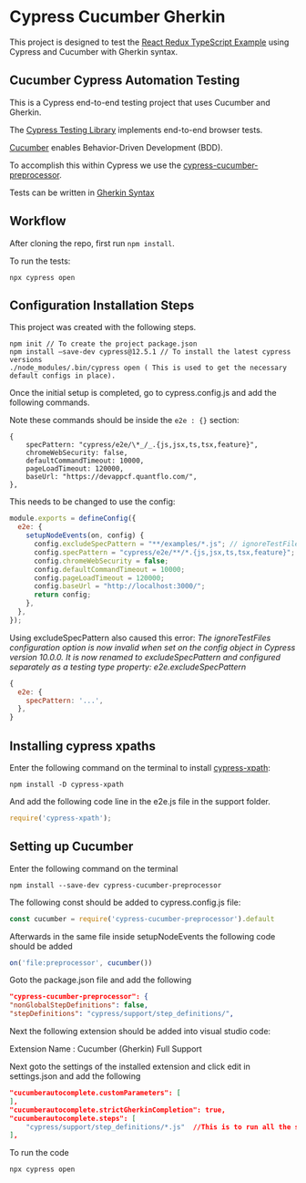 # Cypress Cucumber Gherkin

This project is designed to test the [React Redux TypeScript Example](https://github.com/timofeysie/redux-typescript-example) using Cypress and Cucumber with Gherkin syntax.

## Cucumber Cypress Automation Testing

This is a Cypress end-to-end testing project that uses Cucumber and Gherkin.

The [Cypress Testing Library](https://testing-library.com/docs/cypress-testing-library/intro/) implements end-to-end browser tests.

[Cucumber](https://cucumber.io/school/) enables Behavior-Driven Development (BDD).

To accomplish this within Cypress we use the [cypress-cucumber-preprocessor](https://github.com/badeball/cypress-cucumber-preprocessor).

Tests can be written in [Gherkin Syntax](https://cucumber.io/docs/gherkin/)

## Workflow

After cloning the repo, first run ```npm install```.

To run the tests:

```shell
npx cypress open
```

## Configuration Installation Steps

This project was created with the following steps.

```shell
npm init // To create the project package.json
npm install –save-dev cypress@12.5.1 // To install the latest cypress versions
./node_modules/.bin/cypress open ( This is used to get the necessary default configs in place).
```

Once the initial setup is completed, go to cypress.config.js and add the following commands.

Note these commands should be inside the ```e2e : {}``` section:

```shell
{
    specPattern: "cypress/e2e/\*_/_.{js,jsx,ts,tsx,feature}",
    chromeWebSecurity: false,
    defaultCommandTimeout: 10000,
    pageLoadTimeout: 120000,
    baseUrl: "https://devappcf.quantflo.com/",
},
```

This needs to be changed to use the config:

```js
module.exports = defineConfig({
  e2e: {
    setupNodeEvents(on, config) {
      config.excludeSpecPattern = "**/examples/*.js"; // ignoreTestFiles configuration option is now invalid
      config.specPattern = "cypress/e2e/**/*.{js,jsx,ts,tsx,feature}";
      config.chromeWebSecurity = false;
      config.defaultCommandTimeout = 10000;
      config.pageLoadTimeout = 120000;
      config.baseUrl = "http://localhost:3000/";
      return config;
    },
  },
});
```

Using excludeSpecPattern also caused this error: *The ignoreTestFiles configuration option is now invalid when set on the config object in Cypress version 10.0.0. It is now renamed to excludeSpecPattern and configured separately as a testing type property: e2e.excludeSpecPattern*

```js
{
  e2e: {
    specPattern: '...',
  },
}
```

## Installing cypress xpaths

Enter the following command on the terminal to install [cypress-xpath](https://www.npmjs.com/package/cypress-xpath):

```shell
npm install -D cypress-xpath
```

And add the following code line in the e2e.js file in the support folder.

```js
require('cypress-xpath');
```

## Setting up Cucumber

Enter the following command on the terminal

```shell
npm install --save-dev cypress-cucumber-preprocessor
```

The following const should be added to cypress.config.js file:

```js
const cucumber = require('cypress-cucumber-preprocessor').default
```

Afterwards in the same file inside setupNodeEvents the following code should be added

```js
on('file:preprocessor', cucumber())
```

Goto the package.json file and add the following

```json
"cypress-cucumber-preprocessor": {
"nonGlobalStepDefinitions": false,
"stepDefinitions": "cypress/support/step_definitions/",
```

Next the following extension should be added into visual studio code:

Extension Name : Cucumber (Gherkin) Full Support

Next goto the settings of the installed extension and click edit in settings.json and add the following

```json
"cucumberautocomplete.customParameters": [
],
"cucumberautocomplete.strictGherkinCompletion": true,
"cucumberautocomplete.steps": [
    "cypress/support/step_definitions/*.js"  //This is to run all the step definitions
],
```

To run the code

```shell
npx cypress open
```
